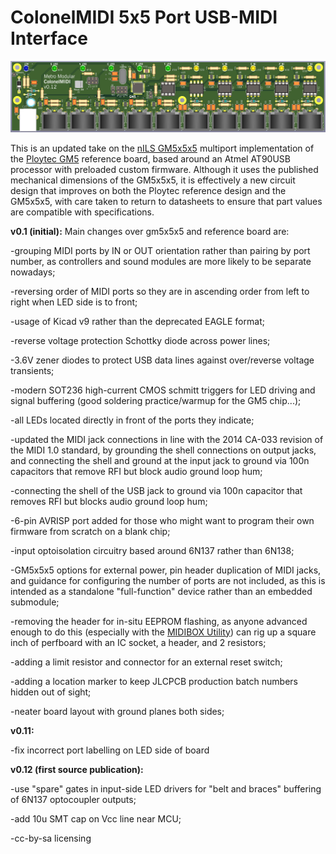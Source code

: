 # ColonelMIDI 5x5 Port USB-MIDI Interface

![3d render of completed ColonelMIDI v0.12](ColonelMIDI_v012.jpg)

This is an updated take on the [nILS GM5x5x5](http://www.midibox.org/dokuwiki/gm5x5x5>) multiport implementation of the [Ploytec GM5](https://www.usb-audio.com/gm5/) reference board, based around an Atmel AT90USB processor with preloaded custom firmware. Although it uses the published mechanical dimensions of the GM5x5x5, it is effectively a new circuit design that improves on both the Ploytec reference design and the GM5x5x5, with care taken to return to datasheets to ensure that part values are compatible with specifications.


<b>v0.1 (initial):</b> Main changes over gm5x5x5 and reference board are: 

-grouping MIDI ports by IN or OUT orientation rather than pairing by port number, as controllers and sound modules are more likely to be separate nowadays;

-reversing order of MIDI ports so they are in ascending order from left to right when LED side is to front;

-usage of Kicad v9 rather than the deprecated EAGLE format;

-reverse voltage protection Schottky diode across power lines;

-3.6V zener diodes to protect USB data lines against over/reverse voltage transients; 

-modern SOT236 high-current CMOS schmitt triggers for LED driving and signal buffering (good soldering practice/warmup for the GM5 chip...); 

-all LEDs located directly in front of the ports they indicate; 

-updated the MIDI jack connections in line with the 2014 CA-033 revision of the MIDI 1.0 standard, by grounding the shell connections on output jacks, and connecting the shell and ground at the input jack to ground via 100n capacitors that remove RFI but block audio ground loop hum;

-connecting the shell of the USB jack to ground via 100n capacitor that removes RFI but blocks audio ground loop hum;

-6-pin AVRISP port added for those who might want to program their own firmware from scratch on a blank chip;

-input optoisolation circuitry based around 6N137 rather than 6N138;

-GM5x5x5 options for external power, pin header duplication of MIDI jacks, and guidance for configuring the number of ports are not included, as this is intended as a standalone "full-function" device rather than an embedded submodule;

-removing the header for in-situ EEPROM flashing, as anyone advanced enough to do this (especially with the [MIDIBOX Utility](https://github.com/midibox/mios8/tree/98251ece080990915ee04ef88805124c7413f9d5/mbhp/mbhp_usb_gm5_eeprom)) can rig up a square inch of perfboard with an IC socket, a header, and 2 resistors;

-adding a limit resistor and connector for an external reset switch;

-adding a location marker to keep JLCPCB production batch numbers hidden out of sight;

-neater board layout with ground planes both sides;

<b>v0.11:</b> 

-fix incorrect port labelling on LED side of board

<b>v0.12 (first source publication):</b> 

-use "spare" gates in input-side LED drivers for "belt and braces" buffering of 6N137 optocoupler outputs;

-add 10u SMT cap on Vcc line near MCU;

-cc-by-sa licensing
